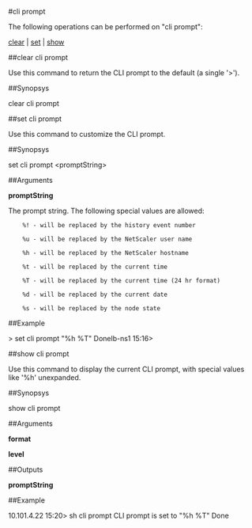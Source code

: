 #cli prompt

The following operations can be performed on "cli prompt":


[clear](#clear-cli-prompt) | [set](#set-cli-prompt) | [show](#show-cli-prompt)

##clear cli prompt

Use this command to return the CLI prompt to the default (a single '>').


##Synopsys

clear cli prompt


##set cli prompt

Use this command to customize the CLI prompt.


##Synopsys

set cli prompt &lt;promptString>


##Arguments

<b>promptString</b>
The prompt string.  The following special values are allowed:
        %! - will be replaced by the history event number
        %u - will be replaced by the NetScaler user name
        %h - will be replaced by the NetScaler hostname
        %t - will be replaced by the current time
        %T - will be replaced by the current time (24 hr format)
        %d - will be replaced by the current date
        %s - will be replaced by the node state



##Example

&gt; set cli prompt "%h %T" Donelb-ns1 15:16&gt;

##show cli prompt

Use this command to display the current CLI prompt, with special values like '%h' unexpanded.


##Synopsys

show cli prompt


##Arguments

<b>format</b>

<b>level</b>



##Outputs

<b>promptString</b>



##Example

10.101.4.22 15:20&gt; sh cli prompt        CLI prompt is set to "%h %T" Done

